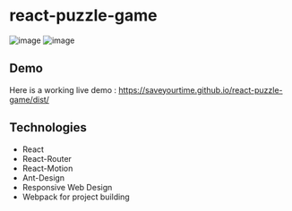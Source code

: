 # react-puzzle-game

![image](https://i.imgur.com/EaF4uNy.png)
![image](https://i.imgur.com/zafqAzg.png)

## Demo

Here is a working live demo : https://saveyourtime.github.io/react-puzzle-game/dist/

## Technologies

- React
- React-Router
- React-Motion
- Ant-Design
- Responsive Web Design
- Webpack for project building